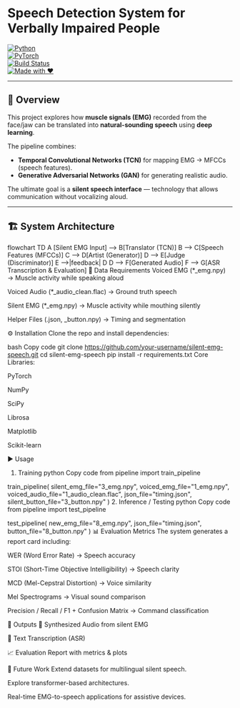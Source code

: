 # Speech Detection System for Verbally Impaired People

[![Python](https://img.shields.io/badge/python-3.9%2B-blue)](https://www.python.org/)  
[![PyTorch](https://img.shields.io/badge/pytorch-2.x-red)](https://pytorch.org/)  
[![Build Status](https://img.shields.io/badge/build-passing-brightgreen)](#)  
[![Made with ❤️](https://img.shields.io/badge/Made%20with-Deep%20Learning-red)](#)

---

## 📖 Overview  

This project explores how **muscle signals (EMG)** recorded from the face/jaw can be translated into **natural-sounding speech** using **deep learning**.  

The pipeline combines:  
- **Temporal Convolutional Networks (TCN)** for mapping EMG → MFCCs (speech features).  
- **Generative Adversarial Networks (GAN)** for generating realistic audio.  

The ultimate goal is a **silent speech interface** — technology that allows communication without vocalizing aloud.  

---

## 🏗️ System Architecture  

flowchart TD
    A [Silent EMG Input] --> B[Translator (TCN)]
    B --> C[Speech Features (MFCCs)]
    C --> D[Artist (Generator)]
    D --> E[Judge (Discriminator)]
    E -->|feedback| D
    D --> F[Generated Audio]
    F --> G[ASR Transcription & Evaluation]
📂 Data Requirements
Voiced EMG (*_emg.npy) → Muscle activity while speaking aloud

Voiced Audio (*_audio_clean.flac) → Ground truth speech

Silent EMG (*_emg.npy) → Muscle activity while mouthing silently

Helper Files (.json, _button.npy) → Timing and segmentation

⚙️ Installation
Clone the repo and install dependencies:

bash
Copy code
git clone https://github.com/your-username/silent-emg-speech.git
cd silent-emg-speech
pip install -r requirements.txt
Core Libraries:

PyTorch

NumPy

SciPy

Librosa

Matplotlib

Scikit-learn

▶️ Usage
1. Training
python
Copy code
from pipeline import train_pipeline

train_pipeline(
    silent_emg_file="3_emg.npy",
    voiced_emg_file="1_emg.npy",
    voiced_audio_file="1_audio_clean.flac",
    json_file="timing.json",
    silent_button_file="3_button.npy"
)
2. Inference / Testing
python
Copy code
from pipeline import test_pipeline

test_pipeline(
    new_emg_file="8_emg.npy",
    json_file="timing.json",
    button_file="8_button.npy"
)
📊 Evaluation Metrics
The system generates a report card including:

WER (Word Error Rate) → Speech accuracy

STOI (Short-Time Objective Intelligibility) → Speech clarity

MCD (Mel-Cepstral Distortion) → Voice similarity

Mel Spectrograms → Visual sound comparison

Precision / Recall / F1 + Confusion Matrix → Command classification

📌 Outputs
🎵 Synthesized Audio from silent EMG

📝 Text Transcription (ASR)

📈 Evaluation Report with metrics & plots

🔮 Future Work
Extend datasets for multilingual silent speech.

Explore transformer-based architectures.

Real-time EMG-to-speech applications for assistive devices.
